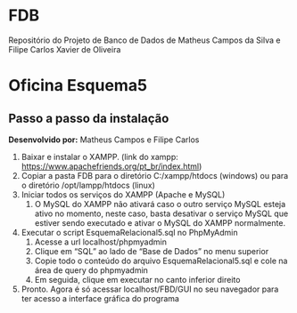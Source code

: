 # FDB
Repositório do Projeto de Banco de Dados de Matheus Campos da Silva e Filipe Carlos Xavier de Oliveira
# Oficina Esquema5
## Passo a passo da instalação
**Desenvolvido por:** Matheus Campos e Filipe Carlos
1. Baixar e instalar o XAMPP. (link do xampp: https://www.apachefriends.org/pt_br/index.html) 
2. Copiar a pasta FDB para o diretório C:/xampp/htdocs (windows) ou para o diretório /opt/lampp/htdocs (linux)
3. Iniciar todos os serviços do XAMPP (Apache e MySQL)
    1. O MySQL do XAMPP não ativará caso o outro serviço MySQL esteja ativo no momento, neste caso, basta desativar o serviço MySQL que estiver sendo executado e ativar o MySQL do XAMPP normalmente.
4. Executar o script EsquemaRelacional5.sql no PhpMyAdmin
    1. Acesse a url localhost/phpmyadmin
    2. Clique em “SQL” ao lado de “Base de Dados” no menu superior
    3. Copie todo o conteúdo do arquivo EsquemaRelacional5.sql e cole na área de query do phpmyadmin
    4. Em seguida, clique em executar no canto inferior direito
5. Pronto. Agora é só acessar localhost/FBD/GUI no seu navegador para ter acesso a interface gráfica do programa
